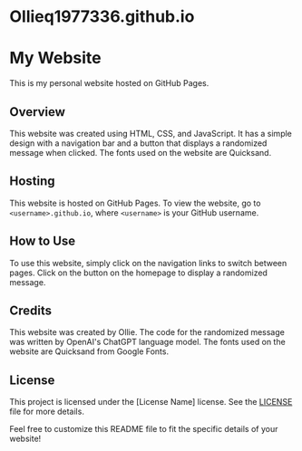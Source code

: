 # Ollieq1977336.github.io

 # My Website

This is my personal website hosted on GitHub Pages.

## Overview

This website was created using HTML, CSS, and JavaScript. It has a simple design with a navigation bar and a button that displays a randomized message when clicked. The fonts used on the website are Quicksand.

## Hosting

This website is hosted on GitHub Pages. To view the website, go to `<username>.github.io`, where `<username>` is your GitHub username.

## How to Use

To use this website, simply click on the navigation links to switch between pages. Click on the button on the homepage to display a randomized message.

## Credits

This website was created by Ollie. The code for the randomized message was written by OpenAI's ChatGPT language model. The fonts used on the website are Quicksand from Google Fonts.

## License

This project is licensed under the [License Name] license. See the [LICENSE](LICENSE) file for more details.

Feel free to customize this README file to fit the specific details of your website!
